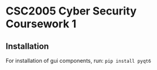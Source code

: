 # CSC2005 Cyber Security Coursework 1
## Installation
For installation of gui components, run:
`pip install pyqt6`